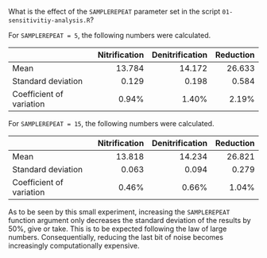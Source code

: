 What is the effect of the `SAMPLEREPEAT` parameter set in the script `01-sensitivitiy-analysis.R`?

For `SAMPLEREPEAT = 5`, the following numbers were calculated.
|                            | Nitrification | Denitrification | Reduction ||:---------------------------|--------------:|----------------:|----------:|| Mean                       |        13.784 |          14.172 |    26.633 || Standard deviation         |         0.129 |           0.198 |     0.584 || Coefficient of variation   |         0.94% |           1.40% |     2.19% |For `SAMPLEREPEAT = 15`, the following numbers were calculated.
|                            | Nitrification | Denitrification | Reduction ||:---------------------------|--------------:|----------------:|----------:|| Mean                       |        13.818 |          14.234 |    26.821 || Standard deviation         |         0.063 |           0.094 |     0.279 || Coefficient of variation   |         0.46% |           0.66% |     1.04% |

As to be seen by this small experiment, increasing the `SAMPLEREPEAT` function argument only decreases the standard deviation of the results by 50%, give or take. This is to be expected following the law of large numbers. Consequentially, reducing the last bit of noise becomes increasingly computationally expensive.